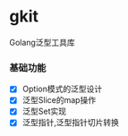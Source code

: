 # gkit
Golang泛型工具库
### 基础功能
- [x] Option模式的泛型设计
- [x] 泛型Slice的map操作
- [x] 泛型Set实现
- [x] 泛型指针,泛型指针切片转换
